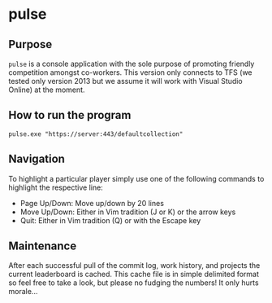 pulse
=====

Purpose
-------

`pulse` is a console application with the sole purpose of promoting friendly competition
amongst co-workers. This version only connects to TFS (we tested only version 2013 but
we assume it will work with Visual Studio Online) at the moment.

How to run the program
----------------------

```
pulse.exe "https://server:443/defaultcollection"
```

Navigation
----------

To highlight a particular player simply use one of the following commands to highlight
the respective line:

 - Page Up/Down: Move up/down by 20 lines
 - Move Up/Down: Either in Vim tradition (J or K) or the arrow keys
 - Quit: Either in Vim tradition (Q) or with the Escape key

Maintenance
-----------

After each successful pull of the commit log, work history, and projects the current
leaderboard is cached. This cache file is in simple delimited format so feel free to take
a look, but please no fudging the numbers! It only hurts morale...
